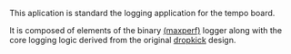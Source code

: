 This aplication is standard the logging application for the tempo board.

It is composed of elements of the binary [(maxperf)](../tempo-maxperf-test/) logger along with the core
logging logic derived from the original [dropkick](https://github.com/rrainey/dropkick) design.
